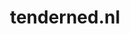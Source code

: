 ---
layout: post
title:  "tenderned.nl"
internal_url:  "/data/tenderned.nl.html"
categories: dutchgov
---